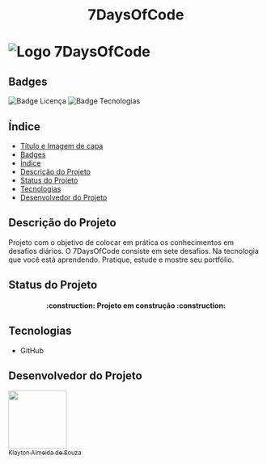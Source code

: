 <h1 align="center"> 7DaysOfCode <h1>


![Logo 7DaysOfCode](https://user-images.githubusercontent.com/77679814/178034098-fa19bd22-1899-468e-b5c8-e4449022bc38.png)

## Badges

![Badge Licença](https://img.shields.io/badge/licen%C3%A7a-MIT-green?style=plastic)
![Badge Tecnologias](https://img.shields.io/badge/tecnologia-GitHub-blue?style=plastic) 

## Índice 

* [Título e Imagem de capa](#Título-e-Imagem-de-capa)
* [Badges](#badges)
* [Índice](#índice)
* [Descrição do Projeto](#descrição-do-projeto)
* [Status do Projeto](#status-do-Projeto)
* [Tecnologias](#tecnologias)
* [Desenvolvedor do Projeto](#desenvolvedor)

## Descrição do Projeto

Projeto com o objetivo de colocar em prática os conhecimentos em desafios diários. 
O 7DaysOfCode consiste em sete desafios. Na tecnologia que você está aprendendo. 
Pratique, estude e mostre seu portfólio.

## Status do Projeto

<h4 align="center"> 
    :construction:  Projeto em construção  :construction:
</h4>

## Tecnologias
* GitHub

## Desenvolvedor do Projeto

[<img src="https://user-images.githubusercontent.com/77679814/178044271-b388718d-2323-4fe9-ba14-6420de726cd2.png" width=115><br><sub>Klayton Almeida de Souza</sub>](https://github.com/klayton-a-souza)
